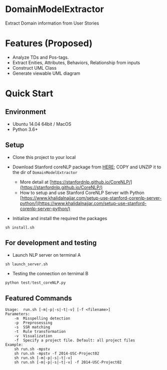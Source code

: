 # DomainModelExtractor

Extract Domain information from User Stories

# Features (Proposed)

- Analyze TDs and Pos-tags.
- Extract Enities, Attributes, Behaviors, Relationship from inputs
- Construct UML Class
- Generate viewable UML diagram

# Quick Start

## Environment

- Ubuntu 14.04 64bit / MacOS
- Python 3.6+

## Setup

- Clone this project to your local

- Download Stanford coreNLP package from [HERE](http://nlp.stanford.edu/software/stanford-corenlp-full-2018-10-05.zip); COPY and UNZIP it to the dir of `DomainModelExtractor`
  - More detail at [https://stanfordnlp.github.io/CoreNLP/](https://stanfordnlp.github.io/CoreNLP/)
  - How to setup and use Stanford CoreNLP Server with Python [https://www.khalidalnajjar.com/setup-use-stanford-corenlp-server-python/](https://www.khalidalnajjar.com/setup-use-stanford-corenlp-server-python/)
  
- Initialize and install the required the packages
```shell
sh install.sh
```

## For development and testing

- Launch NLP server on terminal A
```shell
sh launch_server.sh
```

- Testing the connection on ternimal B
```python
python test/test_coreNLP.py
```

## Featured Commands

```shell
Usage:	run.sh [-m|-p|-s|-t|-v] [-f <filename>]
Parameters:
	-m 	Misspelling detection
	-p 	Preprosessing
	-s 	SSR matching
	-t 	Rule transformation
	-v 	Visualization
	-f 	Specify a project file. Default: all project files
Example:
	sh run.sh -mpstv
	sh run.sh -mpstv -f 2014-USC-Project02
	sh run.sh [-m|-p|-s|-t|-v]
	sh run.sh [-m|-p|-s|-t|-v] -f 2014-USC-Project02
```

